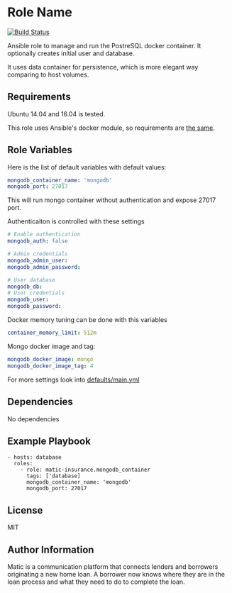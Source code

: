 Role Name
=========
[![Build Status](https://travis-ci.org/matic-insurance/ansible-docker-mongodb.svg?branch=master)](https://travis-ci.org/matic-insurance/ansible-docker-mongodb)

Ansible role to manage and run the PostreSQL docker container. It optionally creates initial user and database.

It uses data container for persistence, which is more elegant way comparing to host volumes.


Requirements
------------

Ubuntu 14.04 and 16.04 is tested.

This role uses Ansible's docker module, so requirements are [the same](https://docs.ansible.com/ansible/docker_image_module.html#requirements-on-host-that-executes-module).

Role Variables
--------------

Here is the list of default variables with default values:

```yaml
mongodb_container_name: 'mongodb'
mongodb_port: 27017
```

This will run mongo container without authentication and expose 27017 port.
 
Authenticaiton is controlled with these settings

```yaml
# Enable authentication
mongodb_auth: false

# Admin credentials
mongodb_admin_user:
mongodb_admin_password:

# User database
mongodb_db:
# User credentials
mongodb_user:
mongodb_password:
```

Docker memory tuning can be done with this variables
```yaml
container_memory_limit: 512m
```

Mongo docker image and tag:
```yaml
mongodb_docker_image: mongo
mongodb_docker_image_tag: 4
```

For more settings look into [defaults/main.yml](defaults/main.yml)

Dependencies
------------

No dependencies

Example Playbook
----------------

    - hosts: database
      roles:
        - role: matic-insurance.mongodb_container
          tags: ['database]
          mongodb_container_name: 'mongodb'
          mongodb_port: 27017

License
-------

MIT

Author Information
------------------

Matic is a communication platform that connects lenders and borrowers originating a new home loan. A borrower now knows where they are in the loan process and what they need to do to complete the loan.
